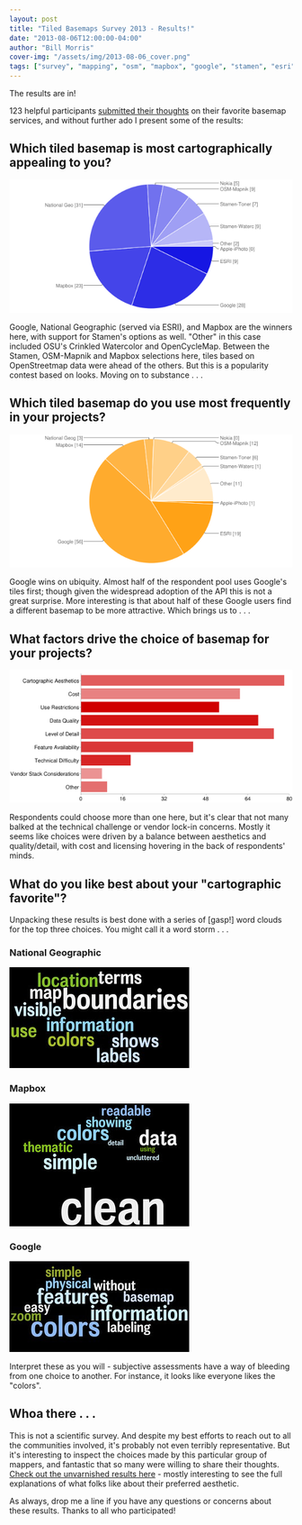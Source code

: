 ```yaml
---
layout: post
title: "Tiled Basemaps Survey 2013 - Results!"
date: "2013-08-06T12:00:00-04:00"
author: "Bill Morris"
cover-img: "/assets/img/2013-08-06_cover.png"
tags: ["survey", "mapping", "osm", "mapbox", "google", "stamen", "esri"]
---
```


The results are in!

123 helpful participants [submitted their thoughts](https://web.archive.org/web/20131016034320/http://wboykinm.github.io/tile-compare) on their favorite basemap services, and without further ado I present some of the results:

## Which tiled basemap is most cartographically appealing to you?

![1](/shoals/assets/img/2013-08-06_1.png)

Google, National Geographic (served via ESRI), and Mapbox are the winners here, with support for Stamen's options as well. "Other" in this case included OSU's Crinkled Watercolor and OpenCycleMap. Between the Stamen, OSM-Mapnik and Mapbox selections here, tiles based on OpenStreetmap data were ahead of the others. But this is a popularity contest based on looks. Moving on to substance . . .

## Which tiled basemap do you use most frequently in your projects?

![2](/shoals/assets/img/2013-08-06_2.png)

Google wins on ubiquity. Almost half of the respondent pool uses Google's tiles first; though given the widespread adoption of the API this is not a great surprise. More interesting is that about half of these Google users find a different basemap to be more attractive. Which brings us to . . .

## What factors drive the choice of basemap for your projects?

![3](/shoals/assets/img/2013-08-06_3.png)

Respondents could choose more than one here, but it's clear that not many balked at the technical challenge or vendor lock-in concerns. Mostly it seems like choices were driven by a balance between aesthetics and quality/detail, with cost and licensing hovering in the back of respondents' minds.

## What do you like best about your "cartographic favorite"?
Unpacking these results is best done with a series of [gasp!] word clouds for the top three choices. You might call it a word storm . . .

### National Geographic

![4](/shoals/assets/img/2013-08-06_4.jpeg)

### Mapbox

![5](/shoals/assets/img/2013-08-06_5.jpeg)

### Google

![6](/shoals/assets/img/2013-08-06_6.jpeg)

Interpret these as you will - subjective assessments have a way of bleeding from one choice to another. For instance, it looks like everyone likes the "colors".

## Whoa there . . .
This is not a scientific survey. And despite my best efforts to reach out to all the communities involved, it's probably not even terribly representative. But it's interesting to inspect the choices made by this particular group of mappers, and fantastic that so many were willing to share their thoughts. [Check out the unvarnished results here](https://docs.google.com/forms/d/1mjY2CIcGJNAFbk9zWGiCG-U9wkkQyUyjIUu2gAVqzWw/viewanalytics#start=publishanalytics) - mostly interesting to see the full explanations of what folks like about their preferred aesthetic.

As always, drop me a line if you have any questions or concerns about these results. Thanks to all who participated!
